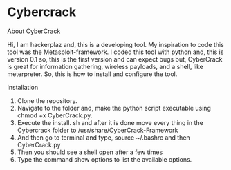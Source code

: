 # Cybercrack
About CyberCrack

Hi, I am hackerplaz and, this is a developing tool. My inspiration to code this tool was the Metasploit-framework. I coded this tool with python and, this is version 0.1 so, this is the first version and can expect bugs but, CyberCrack is great for information gathering, wireless payloads, and a shell, like meterpreter. So, this is how to install and configure the tool.

Installation

1. Clone the repository.
2. Navigate to the folder and, make the python script executable using chmod +x CyberCrack.py.
3. Execute the install. sh and after it is done move every thing in the Cybercrack folder to /usr/share/CyberCrack-Framework
4. And then go to terminal and type, source ~/.bashrc and then CyberCrack.py
5. Then you should see a shell open after a few times 
6. Type the command show options to list the available options.
